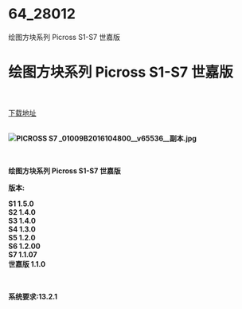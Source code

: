 # 64_28012
绘图方块系列 Picross S1-S7 世嘉版
# 绘图方块系列 Picross S1-S7 世嘉版
 <br/></br>
[下载地址](https://www.switch520.cc/article/28012 "下载地址")
<br/></br>

<p><strong><img title="PICROSS S7 _01009B2016104800__v65536__副本.jpg" src="https://www.switch520.cc/muke_img/2022_03_10_50eb4e4400cfc.jpg" alt="PICROSS S7 _01009B2016104800__v65536__副本.jpg">&nbsp;</strong></p>
<p>&nbsp;</p>
<p><strong>绘图方块系列 Picross S1-S7 世嘉版</strong></p>
<p><strong>版本:</strong></p>
<p><strong>S1 1.5.0</strong><br>
<strong>S2 1.4.0</strong><br>
<strong>S3 1.4.0</strong><br>
<strong>S4 1.3.0</strong><br>
<strong>S5 1.2.0</strong><br>
<strong>S6 1.2.00</strong><br>
<strong>S7 1.1.07</strong><br>
<strong>世嘉版 1.1.0</strong></p>
<p>&nbsp;</p>
<p><strong>系统要求:13.2.1</strong></p>




